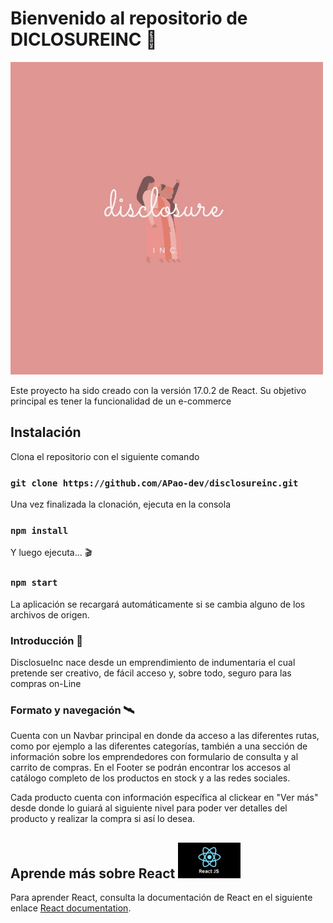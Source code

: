
# Bienvenido al repositorio de DICLOSUREINC 💫

<img src="src/assets/img/disclosure.jpeg" width="500">


Este proyecto ha sido creado con la versión 17.0.2 de React. 
Su objetivo  principal es tener la funcionalidad de un e-commerce 

## Instalación

Clona el repositorio con el siguiente comando

### `git clone https://github.com/APao-dev/disclosureinc.git`

Una vez finalizada la clonación, ejecuta en la consola

### `npm install`

Y luego ejecuta... 🎬

### `npm start`

La aplicación se recargará automáticamente si se cambia alguno de los archivos de origen.

### Introducción 📌

DisclosueInc nace desde un emprendimiento de indumentaria el cual pretende ser creativo, 
de fácil acceso y, sobre todo, seguro para las compras on-Line 

### Formato y navegación 🛰

Cuenta con un Navbar principal en donde da acceso a las diferentes rutas, 
como por ejemplo a las diferentes categorías, también a una sección de información sobre los emprendedores con formulario de consulta y al carrito de compras. En el Footer se podrán encontrar los accesos al catálogo completo de los productos en stock y a las redes sociales. 

Cada producto cuenta con información específica al clickear en "Ver más" desde donde lo guiará al siguiente nivel para poder ver detalles del producto y  realizar la compra si así lo desea.


## Aprende más sobre React   <img src="src/assets/img/react.png" width="100">

Para aprender React, consulta la documentación de React en el siguiente enlace [React documentation](https://reactjs.org/).

